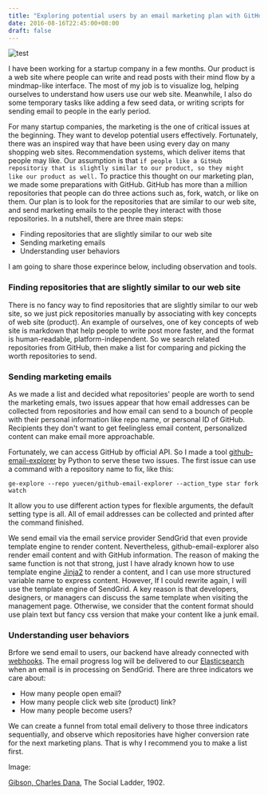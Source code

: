 ```yaml
---
title: "Exploring potential users by an email marketing plan with GitHub"
date: 2016-08-16T22:45:00+08:00
draft: false
---
```


![test](/20160816/advice-hostess.jpeg)

I have been working for a startup company in a few months. Our product is a web site where people can write and read posts with their mind flow by a mindmap-like interface. The most of my job is to visualize log, helping ourselves to understand how users use our web site. Meanwhile, I also do some temporary tasks like adding a few seed data, or writing scripts for sending email to people in the early period.

For many startup companies, the marketing is the one of critical issues at the beginning. They want to develop potential users effectively. Fortunately, there was an inspired way that have been using every day on many shopping web sites. Recommendation systems, which deliver items that people may like. Our assumption is that ```if people like a GitHub repositoriy that is slightly similar to our product, so they might like our product as well.``` To practice this thought on our marketing plan, we made some preparations with GitHub. GitHub has more than a million repositories that people can do three actions such as, fork, watch, or like on them. Our plan is to look for the repositories that are similar to our web site, and send marketing emails to the people they interact with those repositories. In a nutshell, there are three main steps:

  * Finding repositories that are slightly similar to our web site
  * Sending marketing emails
  * Understanding user behaviors

I am going to share those experince below, including observation and tools.

### Finding repositories that are slightly similar to our web site

There is no fancy way to find repositories that are slightly similar to our web site, so we just pick repositories manually by associating with key concepts of web site (product). An example of ourselves, one of key concepts of web site is markdown that help people to write post more faster, and the format is human-readable, platform-independent. So we search related repositories from GitHub, then make a list
for comparing and picking the worth repositories to send.

### Sending marketing emails

As we made a list and decided what repositories' people are worth to send the marketing emals, two issues appear that how email addresses can be collected from repositories and how email can send to a bounch of people with their personal information like repo name, or personal ID of GitHub. Recipients they don't want to get feelingless email content, personalized content can make email more approachable.

Fortunately, we can access GitHub by official API. So I made a tool [github-email-explorer] by Python to serve these two issues. The first issue can use a command with a repository name to fix, like this:

```
ge-explore --repo yuecen/github-email-explorer --action_type star fork watch
```

It allow you to use different action types for flexible arguments, the default setting type is all. All of email addresses can be collected and printed after the command finished.

We send email via the email service provider SendGrid that even provide template engine to render content. Nevertheless, github-email-explorer also render email content and with GitHub information. The reason of making the same function is not that strong, just I have alrady known how to use template engine [Jinja2] to render a content, and I can use more structured variable name to express content. However, If I could rewrite again, I will use the template engine of SendGrid. A key reason is that developers, designers, or managers can discuss the same template when visiting the management page. Otherwise, we consider that the content format should use plain text but fancy css version that make your content like a junk email.

### Understanding user behaviors

Brfore we send email to users, our backend have already connected with [webhooks]. The email progress log will be delivered to our [Elasticsearch] when an email is in processing on SendGrid. There are three indicators we care about:

  * How many people open email?
  * How many people click web site (product) link?
  * How many people become users?

We can create a funnel from total email delivery to those three indicators sequentially, and observe which repositories have higher conversion rate for the next marketing plans. That is why I recommend you to make a list first.


Image:

[Gibson, Charles Dana], The Social Ladder, 1902.

[Elasticsearch]:https://www.elastic.co/products/elasticsearch
[Gibson, Charles Dana]:http://www.oldbookillustrations.com/illustrations/advice-hostess/
[github-email-explorer]:https://github.com/yuecen/github-email-explorer
[webhooks]:https://sendgrid.com/docs/API_Reference/Webhooks/index.html
[Jinja2]:http://jinja.pocoo.org
